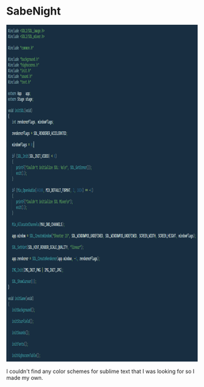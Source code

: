 # SabeNight
<img width="1076" height="887" alt="image" src="https://github.com/SabeDoesThings/SabeNight/blob/main/screenshot.png" />


I couldn't find any color schemes for sublime text that I was looking for so I made my own.
